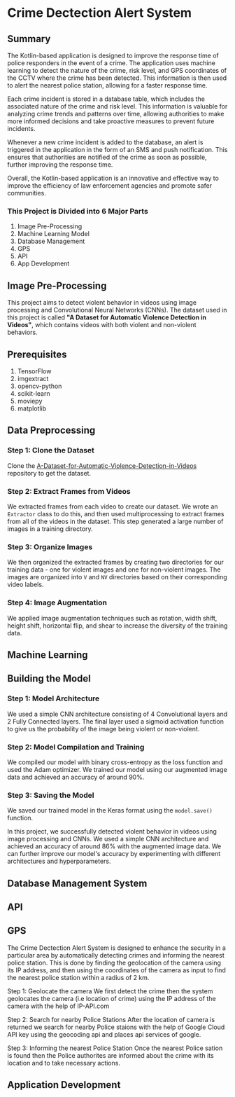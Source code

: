 
# Crime Dectection Alert System

## Summary 

The Kotlin-based application is designed to improve the response time of police responders in the event of a crime. The application uses machine learning to detect the nature of the crime, risk level, and GPS coordinates of the CCTV where the crime has been detected. This information is then used to alert the nearest police station, allowing for a faster response time.

Each crime incident is stored in a database table, which includes the associated nature of the crime and risk level. This information is valuable for analyzing crime trends and patterns over time, allowing authorities to make more informed decisions and take proactive measures to prevent future incidents.

Whenever a new crime incident is added to the database, an alert is triggered in the application in the form of an SMS and push notification. This ensures that authorities are notified of the crime as soon as possible, further improving the response time.

Overall, the Kotlin-based application is an innovative and effective way to improve the efficiency of law enforcement agencies and promote safer communities.


### This Project is Divided into 6 Major Parts
1. Image Pre-Processing
2. Machine Learning Model
3. Database Management
4. GPS
5. API
6. App Development

## Image Pre-Processing
This project aims to detect violent behavior in videos using image processing and Convolutional Neural Networks (CNNs). The dataset used in this project is called **"A Dataset for Automatic Violence Detection in Videos"**, which contains videos with both violent and non-violent behaviors.

## Prerequisites
1. TensorFlow 
2. imgextract
3. opencv-python
4. scikit-learn
5. moviepy
6. matplotlib

## Data Preprocessing

### Step 1: Clone the Dataset
Clone the [A-Dataset-for-Automatic-Violence-Detection-in-Videos](https://github.com/airtlab/A-Dataset-for-Automatic-Violence-Detection-in-Videos) repository to get the dataset.

### Step 2: Extract Frames from Videos
We extracted frames from each video to create our dataset. We wrote an `Extractor` class to do this, and then used multiprocessing to extract frames from all of the videos in the dataset. This step generated a large number of images in a training directory.

### Step 3: Organize Images
We then organized the extracted frames by creating two directories for our training data - one for violent images and one for non-violent images. 
The images are organized into `V` and `NV` directories based on their corresponding video labels.

### Step 4: Image Augmentation
We applied image augmentation techniques such as rotation, width shift, height shift, horizontal flip, and shear to increase the diversity of the training data.

## Machine Learning 
## Building the Model

### Step 1: Model Architecture
We used a simple CNN architecture consisting of 4 Convolutional layers and 2 Fully Connected layers. The final layer used a sigmoid activation function to give us the probability of the image being violent or non-violent.

### Step 2: Model Compilation and Training
We compiled our model with binary cross-entropy as the loss function and used the Adam optimizer. We trained our model using our augmented image data and achieved an accuracy of around 90%.

### Step 3: Saving the Model
We saved our trained model in the Keras format using the `model.save()` function.

In this project, we successfully detected violent behavior in videos using image processing and CNNs. We used a simple CNN architecture and achieved an accuracy of around 86% with the augmented image data. We can further improve our model's accuracy by experimenting with different architectures and hyperparameters.



## Database Management System

## API

## GPS
The Crime Dectection Alert System is designed to enhance the security in a particular area by automatically detecting crimes and informing the nearest police station. This is done by finding the geolocation of the camera using its IP address, and then using the coordinates of the camera as input to find the nearest police station within a radius of 2 km.

Step 1: Geolocate the camera
We first detect the crime then the system geolocates the camera (i.e location of crime) using the IP address of the camera with the help of IP-API.com 

Step 2: Search for nearby Police Stations
After the location of camera is returned we search for nearby Police staions with the help of Google Cloud API key using the geocoding api and places api services of google.

Step 3: Informing the nearest Police Station
Once the nearest Police sation is found then the Police authorites are informed about the crime with its location and to take necessary actions.

## Application Development
